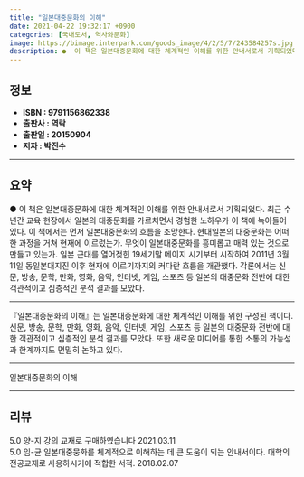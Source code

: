 ```yaml
---
title: "일본대중문화의 이해"
date: 2021-04-22 19:32:17 +0900
categories: [국내도서, 역사와문화]
image: https://bimage.interpark.com/goods_image/4/2/5/7/243584257s.jpg
description: ●  이 책은 일본대중문화에 대한 체계적인 이해를 위한 안내서로서 기획되었다. 최근 수년간 교육 현장에서 일본의 대중문화를 가르치면서 경험한 노하우가 이 책에 녹아들어 있다. 이 책에서는 먼저 일본대중문화의 흐름을 조망한다. 현대일본의 대중문화는 어떠한 과정을 거쳐 현재에 이르렀는가. 무엇이 일본대중문화
---
```


## **정보**

- **ISBN : 9791156862338**
- **출판사 : 역락**
- **출판일 : 20150904**
- **저자 : 박진수**

------



## **요약**

●  이 책은 일본대중문화에 대한 체계적인 이해를 위한 안내서로서 기획되었다. 최근 수년간 교육 현장에서 일본의 대중문화를 가르치면서 경험한 노하우가 이 책에 녹아들어 있다. 이 책에서는 먼저 일본대중문화의 흐름을 조망한다. 현대일본의 대중문화는 어떠한 과정을 거쳐 현재에 이르렀는가. 무엇이 일본대중문화를 흥미롭고 매력 있는 것으로 만들고 있는가. 일본 근대를 열어젖힌 19세기말 메이지 시기부터 시작하여 2011년 3월 11일 동일본대지진 이후 현재에 이르기까지의 커다란 흐름을 개관했다. 각론에서는 신문, 방송, 문학, 만화, 영화, 음악, 인터넷, 게임, 스포츠 등 일본의 대중문화 전반에 대한 객관적이고 심층적인 분석 결과를 모았다.

------

『일본대중문화의 이해』는 일본대중문화에 대한 체계적인 이해를 위한 구성된 책이다. 신문, 방송, 문학, 만화, 영화, 음악, 인터넷, 게임, 스포츠 등 일본의 대중문화 전반에 대한 객관적이고 심층적인 분석 결과를 모았다. 또한 새로운 미디어를 통한 소통의 가능성과 한계까지도 면밀히 논하고 있다.

------


일본대중문화의 이해 

------


## **리뷰** 

5.0 양-지 강의 교재로 구매하였습니다 2021.03.11 <br/>5.0 임-균 일본대중뭉화를 체계적으로 이해하는 데 큰 도움이 되는 안내서이다. 대학의 전공교재로 사용하시기에 적합한 서적. 2018.02.07 <br/>
